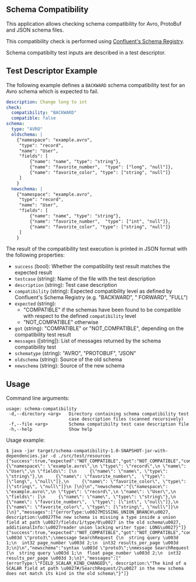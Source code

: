 ## Schema Compatibility

This application allows checking schema compatibility for Avro, ProtoBuf and JSON schema files.

This compatibility check is performed
using [Confluent's Schema Registry](https://github.com/confluentinc/schema-registry).

Schema compatibilty test inputs are described in a test descriptor.

## Test Descriptor Example

The following example defines a `BACKWARD` schema compatibility test for an Avro schema which is expected to fail.

```yaml
description: Change long to int
check:
  compatibility: "BACKWARD"
  compatible: false
schema:
  type: "AVRO"
  oldschema: |
    {"namespace": "example.avro",
     "type": "record",
     "name": "User",
     "fields": [
         {"name": "name", "type": "string"},
         {"name": "favorite_number",  "type": ["long", "null"]},
         {"name": "favorite_color", "type": ["string", "null"]}
     ]
    }
  newschema: |
    {"namespace": "example.avro",
     "type": "record",
     "name": "User",
     "fields": [
         {"name": "name", "type": "string"},
         {"name": "favorite_number",  "type": ["int", "null"]},
         {"name": "favorite_color", "type": ["string", "null"]}
     ]
    }
```

The result of the compatibility test execution is printed in JSON format with the following properties:

- `success` (bool): Whether the compatibility test result matches the expected result
- `testcase` (string): Name of the file with the test description
- `description` (string): Test case description
- `compatibility` (string): Expected compatibility level as defined by Confluent's Schema Registry (e.g. "BACKWARD", "
  FORWARD", "FULL")
- `expected` (string):
    - "COMPATIBLE" if the schemas have been found to be compatible with respect to the defined `compatibility` level
    - "NOT_COMPATIBLE" otherwise
- `got` (string): "COMPATIBLE" or "NOT_COMPATIBLE", depending on the compatibility test result
- `messages` (\[string\]): List of messages returned by the schema compatibility test
- `schematype` (string): "AVRO", "PROTOBUF", "JSON"
- `oldschema` (string): Source of the old schema
- `newschema` (string): Source of the new schema

## Usage

Command line arguments:

```
usage: schema-compatibility
 -d,--directory <arg>   Directory containing schema compatibility test
                        case description files (scanned recursively)
 -f,--file <arg>        Schema compatibilty test case description file
 -h,--help              Show help
```

Usage example:

```shell
$ java -jar target/schema-compatibility-1.0-SNAPSHOT-jar-with-dependencies.jar -d ./src/test/resources
{"success":true,"expected":"NOT_COMPATIBLE","got":"NOT_COMPATIBLE","compatibility":"BACKWARD","oldschema":"{\"namespace\": \"example.avro\",\n \"type\": \"record\",\n \"name\": \"User\",\n \"fields\": [\n     {\"name\": \"name\", \"type\": \"string\"},\n     {\"name\": \"favorite_number\",  \"type\": [\"long\", \"null\"]},\n     {\"name\": \"favorite_color\", \"type\": [\"string\", \"null\"]}\n ]\n}\n","newschema":"{\"namespace\": \"example.avro\",\n \"type\": \"record\",\n \"name\": \"User\",\n \"fields\": [\n     {\"name\": \"name\", \"type\": \"string\"},\n     {\"name\": \"favorite_number\",  \"type\": [\"int\", \"null\"]},\n     {\"name\": \"favorite_color\", \"type\": [\"string\", \"null\"]}\n ]\n}","messages":["{errorType:\u0027MISSING_UNION_BRANCH\u0027, description:\u0027The new schema is missing a type inside a union field at path \u0027/fields/1/type/0\u0027 in the old schema\u0027, additionalInfo:\u0027reader union lacking writer type: LONG\u0027}"]}
{"success":true,"expected":"NOT_COMPATIBLE","got":"NOT_COMPATIBLE","compatibility":"BACKWARD","oldschema":"syntax \u003d \"proto3\";\nmessage SearchRequest {\n  string query \u003d 1;\n  int32 page_number \u003d 2;\n  int32 results_per_page \u003d 3;\n}\n","newschema":"syntax \u003d \"proto3\";\nmessage SearchRequest {\n  string query \u003d 1;\n  float page_number \u003d 2;\n  int32 results_per_page \u003d 3;\n}","messages":["{errorType:\"FIELD_SCALAR_KIND_CHANGED\", description:\"The kind of a SCALAR field at path \u0027#/SearchRequest/2\u0027 in the new schema does not match its kind in the old schema\"}"]}
```